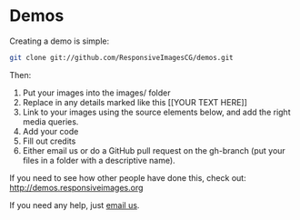 Demos
=====

Creating a demo is simple: 

```bash
git clone git://github.com/ResponsiveImagesCG/demos.git
```
Then:

1. Put your images into the images/ folder
2. Replace in any details marked like this [[YOUR TEXT HERE]]
3. Link to your images using the source elements below, and add the right media queries. 
4. Add your code
5. Fill out credits 
6. Either email us or do a GitHub pull request on the gh-branch (put your files in a folder with a descriptive name).

If you need to see how other people have done this, check out: http://demos.responsiveimages.org

If you need any help, just [email us](public-respimg@w3.org). 